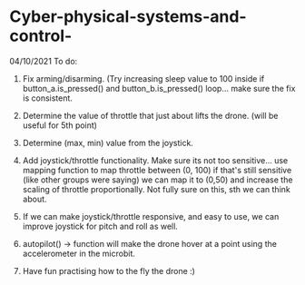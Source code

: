 # Cyber-physical-systems-and-control-

04/10/2021
To do:

1) Fix arming/disarming. (Try increasing sleep value to 100 inside if button_a.is_pressed() and button_b.is_pressed() loop...
make sure the fix is consistent. 

2) Determine the value of throttle that just about lifts the drone. (will be useful for 5th point)

3) Determine (max, min) value from the joystick. 

4) Add joystick/throttle functionality. Make sure its not too sensitive...
use mapping function to map throttle between (0, 100)
if that's still sensitive (like other groups were saying) we can map it to (0,50) and increase the scaling of throttle proportionally. 
Not fully sure on this, sth we can think about. 
 
5) If we can make joystick/throttle responsive, and easy to use, we can improve joystick for pitch and roll as well. 
 
6) autopilot() -> function will make the drone hover at a point using the accelerometer in the microbit.

7) Have fun practising how to the fly the drone :) 

